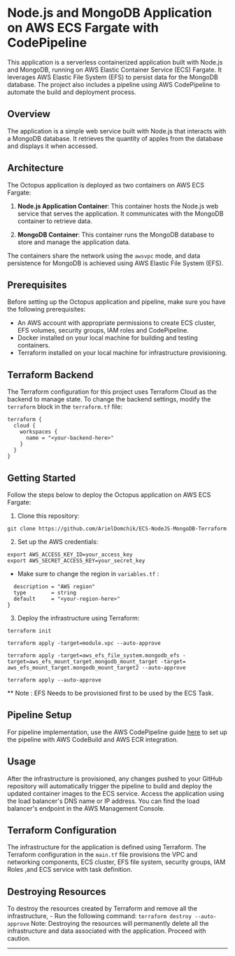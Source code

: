 
#  Node.js and MongoDB Application on AWS ECS Fargate with CodePipeline

This application is a serverless containerized application built with Node.js and MongoDB, running on AWS Elastic Container Service (ECS) Fargate. It leverages AWS Elastic File System (EFS) to persist data for the MongoDB database. The project also includes a pipeline using AWS CodePipeline to automate the build and deployment process.

## Overview

The application is a simple web service built with Node.js that interacts with a MongoDB database. It retrieves the quantity of apples from the database and displays it when accessed.

## Architecture

The Octopus application is deployed as two containers on AWS ECS Fargate:

1.  **Node.js Application Container**: This container hosts the Node.js web service that serves the application. It communicates with the MongoDB container to retrieve data.
    
2.  **MongoDB Container**: This container runs the MongoDB database to store and manage the application data.
    

The containers share the network using the `awsvpc` mode, and data persistence for MongoDB is achieved using AWS Elastic File System (EFS).


## Prerequisites

Before setting up the Octopus application and pipeline, make sure you have the following prerequisites:

-   An AWS account with appropriate permissions to create ECS cluster, EFS volumes, security groups, IAM roles and CodePipeline.
-   Docker installed on your local machine for building and testing containers.
-   Terraform installed on your local machine for infrastructure provisioning.

## Terraform Backend

The Terraform configuration for this project uses Terraform Cloud as the backend to manage state. To change the backend settings, modify the `terraform` block in the `terraform.tf` file:

```
terraform {
  cloud {
    workspaces {
      name = "<your-backend-here>"
    }
  }
} 
```
## Getting Started

Follow the steps below to deploy the Octopus application on AWS ECS Fargate:

1.  Clone this repository:

`git clone https://github.com/ArielDomchik/ECS-NodeJS-MongoDB-Terraform` 

2.  Set up the AWS credentials:
```
export AWS_ACCESS_KEY_ID=your_access_key
export AWS_SECRET_ACCESS_KEY=your_secret_key
```
- Make sure to change the region in `variables.tf` : 
```variable "region" {
  description = "AWS region"
  type        = string
  default     = "<your-region-here>"
}
```
 

3.  Deploy the infrastructure using Terraform:

```
terraform init

terraform apply -target=module.vpc --auto-approve

terraform apply -target=aws_efs_file_system.mongodb_efs -target=aws_efs_mount_target.mongodb_mount_target -target= aws_efs_mount_target.mongodb_mount_target2 --auto-approve

terraform apply --auto-approve
```
** Note : EFS Needs to be provisioned first to be used by the ECS Task.

## Pipeline Setup

For pipeline implementation, use the AWS CodePipeline guide [here](https://docs.aws.amazon.com/codepipeline/latest/userguide/ecs-cd-pipeline.html) to set up the pipeline with AWS CodeBuild and AWS ECR integration.

## Usage

After the infrastructure is provisioned, any changes pushed to your GitHub repository will automatically trigger the pipeline to build and deploy the updated container images to the ECS service. Access the application using the load balancer's DNS name or IP address. You can find the load balancer's endpoint in the AWS Management Console.

## Terraform Configuration

The infrastructure for the application is defined using Terraform. The Terraform configuration in the `main.tf` file provisions the VPC and networking components, ECS cluster, EFS file system, security groups, IAM Roles ,and ECS service with task definition. 

## Destroying Resources

To destroy the resources created by Terraform and remove all the infrastructure, -   Run the following command: `terraform destroy --auto-approve`
Note: Destroying the resources will permanently delete all the infrastructure and data associated with the application. Proceed with caution.

----------

